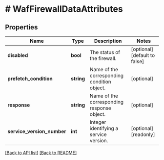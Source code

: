# # WafFirewallDataAttributes

## Properties

Name | Type | Description | Notes
------------ | ------------- | ------------- | -------------
**disabled** | **bool** | The status of the firewall. | [optional] [default to false]
**prefetch_condition** | **string** | Name of the corresponding condition object. | [optional]
**response** | **string** | Name of the corresponding response object. | [optional]
**service_version_number** | **int** | Integer identifying a service version. | [optional] [readonly]

[[Back to API list]](../../README.md#endpoints) [[Back to README]](../../README.md)
